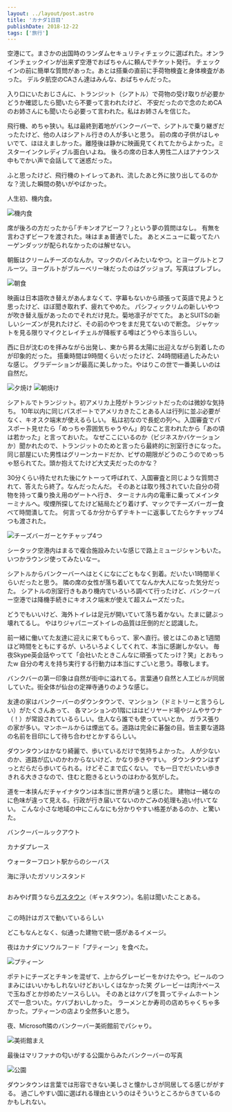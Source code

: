 ```yaml
---
layout: ../layout/post.astro
title: 'カナダ1日目'
publishDate: 2018-12-22
tags: ['旅行']
---
```


空港にて。まさかの出国時のランダムセキュリティチェックに選ばれた。オンラインチェックインが出来ず空港でおばちゃんに頼んでチケット発行。
チェックインの前に簡単な質問があった。あとは搭乗の直前に手荷物検査と身体検査があった。
デルタ航空のCAさん達はみんな、おばちゃんだった。

入り口にいたおじさんに、トランジット（シアトル）で荷物の受け取りが必要かどうか確認したら聞いたら不要って言われたけど、
不安だったので念のためCAのお姉さんにも聞いたら必要って言われた。私はお姉さんを信じた。

飛行機、めちゃ狭い。私は最終到着地がバンクーバーで、シアトルで乗り継ぎだったたけど、他の人はシアトル行きの人が多いと思う。
前の席の子供がはしゃいでて、ほほえましかった。離陸後は静かに映画見てくれてたからよかった。ミスターインクレディブル面白いよね。
後ろの席の日本人男性二人はアナウンス中もでかい声で会話してて迷惑だった。

ふと思ったけど、飛行機のトイレってあれ、流したあと外に放り出してるのかな？流した瞬間の勢いがやばかった。

人生初、機内食。

<p class="max-w-full my-11 mx-auto mb-7"><img class="mx-auto align-top" src="/blog/images/5/1.jpg" alt="機内食"></p>

席が後ろの方だったから｢チキンオアビーフ？｣という夢の質問はなし。
有無を言わさずビーフを渡された。味はまぁ普通でした。
あとメニューに載ってたハーゲンダッツが配られなかったのは解せない。

朝飯はクリームチーズのなんか。マックのパイみたいなやつ。とヨーグルトとフルーツ。ヨーグルトがブルーベリー味だったのはグッジョブ。写真はブレブレ。

<p class="max-w-full my-11 mx-auto mb-7"><img class="mx-auto align-top" src="/blog/images/5/2.jpg" alt="朝食"></p>

映画は日本語吹き替えがあんまなくて、字幕もないから頑張って英語で見ようと思ったけど、ほぼ聞き取れず、疲れてやめた。
パシフィックリムの新しいやつが吹き替え版があったのでそれだけ見た。菊地凛子がでてた。
あとSUITSの新しいシーズンが見れたけど、その前のやつをまだ見てないので断念。
ジャケットを見る限りマイクとレイチェルが降板する噂はどうやら本当らしい。

西に日が沈むのを拝みながら出発し、東から昇る太陽に出迎えながら到着したのが印象的だった。
搭乗時間は9時間くらいだったけど、24時間経過したみたいな感じ。
グラデーションが最高に美しかった。やはりこの世で一番美しいのは自然だ。

<p class="flex justify-between items-start mb-4">
<img class="w-1/2" src="/blog/images/5/3.jpg" alt="夕焼け">
<img class="w-1/2" src="/blog/images/5/4.jpg" alt="朝焼け">
</p>

シアトルでトランジット。初アメリカ上陸がトランジットだったのは微妙な気持ち。
10年以内に同じパスポートでアメリカきたことある人は行列に並ぶ必要がなく、キオスク端末が使えるらしい。
私は初なので長蛇の列へ。入国審査でパスポート見せたら「めっちゃ雰囲気ちゃうやん」的なこと言われたから「あの頃は若かった」と言っておいた。
なぜここにいるのか（ビジネスかバケーションか）聞かれたので、トランジットのためと言ったら最終的に別室行きになった。
同じ部屋にいた男性はグリーンカードだか、ビザの期限がどうのこうのでめっちゃ怒られてた。頭か抱えてたけど大丈夫だったのかな？

30分くらい待たせれた後にケトーって呼ばれて、入国審査と同じような質問されて、答えたら終了。なんだったんだ。
そのあとは取り残されていた自分の荷物を持って乗り換え用のゲートへ行き、
ターミナル内の電車に乗ってメインターミナルへ。喫煙所探してたけど結局たどり着けず、マックでチーズバーガー食べて時間潰してた。
何言ってるか分からずテキトーに返事してたらケチャップ4つも渡された。

<p class="max-w-full my-11 mx-auto mb-7"><img class="mx-auto align-top" src="/blog/images/5/5.jpg" alt="チーズバーガーとケチャップ4つ"></p>

シータック空港内はまるで複合施設みたいな感じで路上ミュージシャンもいた。いつかラウンジ使ってみたいなー。


シアトルからバンクーバーへはとくになにごともなく到着。だいたい1時間半くらいだったと思う。
隣の席の女性が落ち着いててなんか大人になった気分だった。
シアトルの別室行きもあり機内でいろいろ調べて行ったけど、バンクーバー空港では降機手続きにキオスク端末が使えて超スムーズだった。


どうでもいいけど、海外トイレは足元が開いていて落ち着かない。たまに鍵ぶっ壊れてるし。
やはりジャパニーズトイレの品質は圧倒的だと認識した。


前一緒に働いてた友達に迎えに来てもらって、家へ直行。彼とはこのあと1週間ほど時間をともにするが、いろいろよくしてくれて、本当に感謝しかない。
毎夜Skype英会話やってて「会社いたときこんなに頑張ってたっけ？笑」とおもったw
自分の考えを持ち実行する行動力は本当にすごいと思う。尊敬します。


バンクバーの第一印象は自然が街中に溢れてる。言葉通り自然と人工ビルが同居していた。街全体が仙台の定禅寺通りのような感じ。

友達の家はバンクーバーのダウンタウンで、マンション（ドミトリーと言うらしい）がたくさんあって、
各マンションの1階にははビリヤード場やジムやサウナ（！）が常設されているらしい。住人なら誰でも使っていいとか。
ガラス張りの家が多い。マンホールからは煙出てる。道路は完全に碁盤の目。皆主要な道路の名前を目印にして待ち合わせとかするらしい。

ダウンタウンはかなり綺麗で、歩いているだけで気持ちよかった。
人が少ないのか、道路が広いのかわからないけど、かなり歩きやすい。
ダウンタウンはずっとだらだら歩いてられる。けどそこまで広くない。
でも一日でだいたい歩ききれる大きさなので、住むと飽きるというのはわかる気がした。


道を一本挟んだチャイナタウンは本当に世界が違うと感じた。
建物は一緒なのに色味が違って見える。行政が行き届いてないのかごみの処理も追い付いてない。
こんな小さな地域の中にこんなにも分かりやすい格差があるのか、と驚いた。

バンクーバールックアウト

カナダプレース

ウォーターフロント駅からのシーバス

海に浮いたガソリンスタンド


<p class="img vertical-img"><img class="mx-auto align-top" src="/blog/images/5/6.jpg" alt=""></p>

おみやげ買うなら[ガスタウン](https://www.google.com/maps/place/@49.2832653,-123.1101131,16z/data=!3m1!4b1!4m5!3m4!1s0x54867177614ef47b:0xd1fea64d6d378461!8m2!3d49.2828082!4d-123.1066875?authuser=0&hl=ja)（ギャスタウン）。名前は聞いたことある。

<p class="img vertical-img"><img class="mx-auto align-top" src="/blog/images/5/7.jpg" alt=""></p>

この時計はガスで動いているらしい

どこもなんとなく、似通った建物で統一感があるイメージ。

夜はカナダにソウルフード「プティーン」を食べた。

<p class="max-w-full my-11 mx-auto mb-7"><img class="mx-auto align-top" src="/blog/images/5/8.jpg" alt="プティーン"></p>

ポテトにチーズとチキンを混ぜて、上からグレービーをかけたやつ。ビールのつまみにはいいかもしれないけどおいしくはなかった笑
グレービーは肉汁ベースで玉ねぎとか炒めたソースらしい。
そのあとはケバブを買ってティムホートンズで一息ついた。ケバブおいしかった。
ラーメンとか寿司の店めちゃくちゃ多かった。プティーンの店より全然多いと思う。

夜、Microsoft隣のバンクーバー美術館前でパシャり。

<p class="max-w-full my-11 mx-auto mb-7"><img class="mx-auto align-top" src="/blog/images/5/9.jpg" alt="美術館まえ"></p>

最後はマリファナの匂いがする公園からみたバンクーバーの写真

<p class="max-w-full my-11 mx-auto mb-7"><img class="mx-auto align-top" src="/blog/images/5/10.jpg" alt="公園"></p>

ダウンタウンは言葉では形容できない美しさと懐かしさが同居してる感じががする。
過ごしやすい国に選ばれる理由というのはそういうところからきているのかもしれない。
